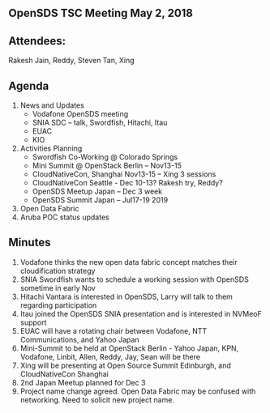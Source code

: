 ## OpenSDS TSC Meeting May 2, 2018 

## Attendees:
Rakesh Jain, Reddy, Steven Tan, Xing 

## Agenda
1. News and Updates
   - Vodafone OpenSDS meeting
   - SNIA SDC – talk, Swordfish, Hitachi, Itau
   - EUAC
   - KIO
2. Activities Planning
   - Swordfish Co-Working @ Colorado Springs
   - Mini Summit @ OpenStack Berlin – Nov13-15
   - CloudNativeCon, Shanghai Nov13-15 – Xing 3 sessions
   - CloudNativeCon Seattle - Dec 10-13? Rakesh try, Reddy? 
   - OpenSDS Meetup Japan – Dec 3 week
   - OpenSDS Summit Japan – Jul17-19 2019
3. Open Data Fabric
4. Aruba POC status updates 


## Minutes
1. Vodafone thinks the new open data fabric concept matches their cloudification strategy
2. SNIA Swordfish wants to schedule a working session with OpenSDS sometime in early Nov
3. Hitachi Vantara is interested in OpenSDS, Larry will talk to them regarding participation
4. Itau joined the OpenSDS SNIA presentation and is interested in NVMeoF support
5. EUAC will have a rotating chair between Vodafone, NTT Communications, and Yahoo Japan
6. Mini-Summit to be held at OpenStack Berlin - Yahoo Japan, KPN, Vodafone, Linbit, Allen, Reddy, Jay, Sean will be there
7. Xing will be presenting at Open Source Summit Edinburgh, and CloudNativeCon Shanghai
8. 2nd Japan Meetup planned for Dec 3
9. Project name change agreed. Open Data Fabric may be confused with networking. Need to solicit new project name.
